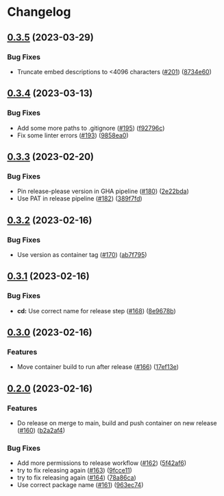 # Changelog

## [0.3.5](https://github.com/juissi-t/in-game-messages/compare/v0.3.4...v0.3.5) (2023-03-29)


### Bug Fixes

* Truncate embed descriptions to &lt;4096 characters ([#201](https://github.com/juissi-t/in-game-messages/issues/201)) ([8734e60](https://github.com/juissi-t/in-game-messages/commit/8734e602932288859637f2d2151fc72cfc04b6fd))

## [0.3.4](https://github.com/juissi-t/in-game-messages/compare/v0.3.3...v0.3.4) (2023-03-13)


### Bug Fixes

* Add some more paths to .gitignore ([#195](https://github.com/juissi-t/in-game-messages/issues/195)) ([f92796c](https://github.com/juissi-t/in-game-messages/commit/f92796c5ad18fa899ea1ad21cb7a4d6d35dc8acc))
* Fix some linter errors ([#193](https://github.com/juissi-t/in-game-messages/issues/193)) ([9858ea0](https://github.com/juissi-t/in-game-messages/commit/9858ea03f96bf98aa1f96d73542e102416cee11d))

## [0.3.3](https://github.com/juissi-t/in-game-messages/compare/v0.3.2...v0.3.3) (2023-02-20)


### Bug Fixes

* Pin release-please version in GHA pipeline ([#180](https://github.com/juissi-t/in-game-messages/issues/180)) ([2e22bda](https://github.com/juissi-t/in-game-messages/commit/2e22bdafad715d3fbf06bc230fedaf07a45913f7))
* Use PAT in release pipeline ([#182](https://github.com/juissi-t/in-game-messages/issues/182)) ([389f7fd](https://github.com/juissi-t/in-game-messages/commit/389f7fd9bcb9566ca857931fd491f3697e0553a2))

## [0.3.2](https://github.com/juissi-t/in-game-messages/compare/v0.3.1...v0.3.2) (2023-02-16)


### Bug Fixes

* Use version as container tag ([#170](https://github.com/juissi-t/in-game-messages/issues/170)) ([ab7f795](https://github.com/juissi-t/in-game-messages/commit/ab7f795ce115d77f2fdddbd400a9e72f86d9ee8a))

## [0.3.1](https://github.com/juissi-t/in-game-messages/compare/v0.3.0...v0.3.1) (2023-02-16)


### Bug Fixes

* **cd:** Use correct name for release step ([#168](https://github.com/juissi-t/in-game-messages/issues/168)) ([8e9678b](https://github.com/juissi-t/in-game-messages/commit/8e9678b07d5ec710fb42849b3e4935e88a721796))

## [0.3.0](https://github.com/juissi-t/in-game-messages/compare/v0.2.0...v0.3.0) (2023-02-16)


### Features

* Move container build to run after release ([#166](https://github.com/juissi-t/in-game-messages/issues/166)) ([17ef13e](https://github.com/juissi-t/in-game-messages/commit/17ef13ead3bc63176c0de444869b31cf0df42a5e))

## [0.2.0](https://github.com/juissi-t/in-game-messages/compare/0.1.0...v0.2.0) (2023-02-16)


### Features

* Do release on merge to main, build and push container on new release ([#160](https://github.com/juissi-t/in-game-messages/issues/160)) ([b2a2af4](https://github.com/juissi-t/in-game-messages/commit/b2a2af4667c151ee2536327fb72a1d43e71766b6))


### Bug Fixes

* Add more permissions to release workflow ([#162](https://github.com/juissi-t/in-game-messages/issues/162)) ([5f42af6](https://github.com/juissi-t/in-game-messages/commit/5f42af662eb3bcff71f0daede4794b6c7fa8be34))
* try to fix releasing again ([#163](https://github.com/juissi-t/in-game-messages/issues/163)) ([9fcce11](https://github.com/juissi-t/in-game-messages/commit/9fcce110849757b12ad11398dfbc48aacaba7002))
* try to fix releasing again ([#164](https://github.com/juissi-t/in-game-messages/issues/164)) ([78a86ca](https://github.com/juissi-t/in-game-messages/commit/78a86ca15eb7a7adce384d73f9d4790f29adc6e9))
* Use correct package name ([#161](https://github.com/juissi-t/in-game-messages/issues/161)) ([963ec74](https://github.com/juissi-t/in-game-messages/commit/963ec7494ddd09d3f4f294161ed9fc853df2cb57))
